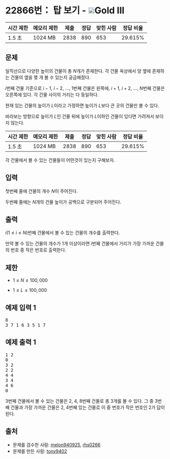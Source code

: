 # 22866번： 탑 보기 - <img src="https://static.solved.ac/tier_small/13.svg" style="height:20px" />Gold III


| 시간 제한 | 메모리 제한 | 제출 | 정답 | 맞힌 사람 | 정답 비율 |
| --- | --- | --- | --- | --- | --- |
| 1.5 초 | 1024 MB | 2838 | 890 | 653 | 29.615% |


## 문제


일직선으로 다양한 높이의 건물이 총 $N$개가 존재한다. 각 건물 옥상에서 양 옆에 존재하는 건물의 옆을 몇 개 볼 수 있는지 궁금해졌다.

$i$번째 건물 기준으로 $i - 1$, $i - 2$, ..., $1$번째 건물은 왼쪽에, $i + 1$, $i + 2$, ..., $N$번째 건물은 오른쪽에 있다. 각 건물 사이의 거리는 다 동일하다.

현재 있는 건물의 높이가 $L$이라고 가정하면 높이가 $L$보다 큰 곳의 건물만 볼 수 있다.

바라보는 방향으로 높이가 $L$인 건물 뒤에 높이가 $L$이하인 건물이 있다면 가려져서 보이지 않는다.

| 시간 제한 | 메모리 제한 | 제출 | 정답 | 맞힌 사람 | 정답 비율 |
| --- | --- | --- | --- | --- | --- |
| 1.5 초 | 1024 MB | 2838 | 890 | 653 | 29.615% |
각 건물에서 볼 수 있는 건물들이 어떤것이 있는지 구해보자.




## 입력


첫번째 줄에 건물의 개수 $N$이 주어진다.

두번째 줄에는 $N$개의 건물 높이가 공백으로 구분되어 주어진다.




## 출력


$i(1\le i\le N)$번째 건물에서 볼 수 있는 건물의 개수를 출력한다.

만약 볼 수 있는 건물의 개수가 1개 이상이라면 $i$번째 건물에서 거리가 가장 가까운 건물의 번호 중 작은 번호로 출력한다.




## 제한


- $1\le N\le 100,000$

- $1\le L\le 100,000$





## 예제 입력 1


<pre>8
3 7 1 6 3 5 1 7
</pre>


## 예제 출력 1


<pre>1 2
0
3 2
2 2
4 4
3 4
4 6
0
</pre>


3번째 건물에서 볼 수 있는 건물은 2, 4, 8번째 건물로 총 3개를 볼 수 있다. 그 중 3번째 건물과 가장 가까운 건물은 2, 4번째 있는 건물로 이 중 번호가 작은 번호인 2가 답이 된다.








## 출처


- 문제를 검수한 사람: [melon940925](/user/melon940925), [rhs0266](/user/rhs0266)
- 문제를 만든 사람: [tony9402](/user/tony9402)




